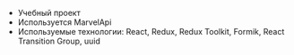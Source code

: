 - Учебный проект 
- Используется MarvelApi 
- Используемые технологии: React, Redux, Redux Toolkit, Formik, React Transition Group, uuid
